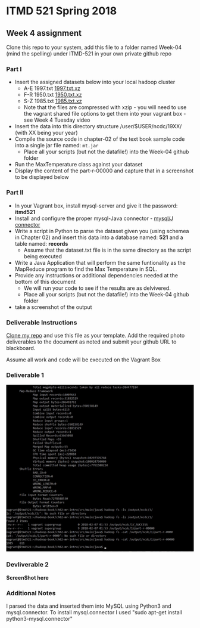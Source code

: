 # ITMD 521 Spring 2018

## Week 4 assignment

Clone this repo to your system, add this file to a folder named Week-04 (mind the spelling) under ITMD-521 in your own private github repo

### Part I

* Insert the assigned datasets below into your local hadoop cluster 
  + A-E 1997.txt [1997.txt.xz](https://drive.google.com/open?id=0Bys2c__9q7eBNzhMNXdUSFpNYlk)
  + F-R 1950.txt [1950.txt.xz](https://drive.google.com/open?id=0Bys2c__9q7eBQVJnbXFMSkstMTQ)
  + S-Z 1985.txt [1985.txt.xz](https://drive.google.com/open?id=0Bys2c__9q7eBUUN4TkllRXFxYTg)
  + Note that the files are compressed with xzip - you will need to use the vagrant shared file options to get them into your vagrant box - see Week 4 Tuesday video 
* Insert the data into this directory structure /user/$USER/ncdc/19XX/  (with XX being your year)
* Compile the source code in chapter-02 of the text book sample code into a single jar file named: ```mt.jar```
  + Place all your scripts (but not the datafile!) into the Week-04 github folder
* Run the MaxTemperature class against your dataset
* Display the content of the part-r-00000 and capture that in a screenshot to be displayed below

### Part II

* In your Vagrant box, install mysql-server and give it the password: **itmd521**
* Install and configure the proper mysql-Java connector - [mysql/J connector](https://dev.mysql.com/downloads/connector/j/)
* Write a script in Python to parse the dataset given you (using schemea in Chapter 02) and insert this data into a database named: **521** and a table named: **records**
  + Assume that the dataset.txt file is in the same directory as the script being executed
* Write a Java Application that will perform the same funtionality as the MapReduce program to find the Max Temperature in SQL.
* Provide any instructions or additional dependencies needed at the bottom of this document
  + We will run your code to see if the results are as delvivered.
  + Place all your scripts (but not the datafile!) into the Week-04 github folder
* take a screenshot of the output 

### Deliverable Instructions

 [Clone my repo](https://github.com/illinoistech-itm/jhajek.git) and use this file as your template.   Add the required photo deliverables to the document as noted and submit your github URL to blackboard.

 Assume all work and code will be executed on the Vagrant Box

### Deliverable 1

![Part 1](images/1.jpg "Part 1 - Hadoop Processing")

### Devliverable 2

**ScreenShot here**

### Additional Notes

I parsed the data and inserted them into MySQL using Python3 and mysql.connector. 
To install mysql.connector I used "sudo apt-get install python3-mysql.connector"  

